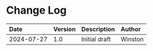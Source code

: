 # **Change Log**

| Date | Version | Description | Author |
| :--- | :--- | :--- | :--- |
| 2024-07-27 | 1.0 | Initial draft | Winston |
